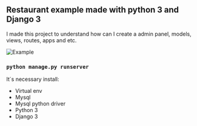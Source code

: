 ## Restaurant example made with python 3 and Django 3

I made this project to understand how can I create a admin panel, models, views, routes, apps and etc.

![Example](proj.gif)



### `python manage.py runserver`

It´s necessary install:

- Virtual env
- Mysql
- Mysql python driver
- Python 3
- Django 3